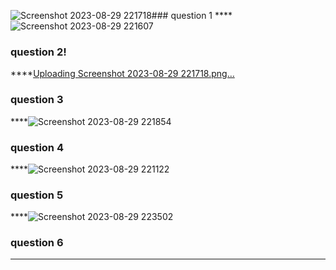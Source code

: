 ![Screenshot 2023-08-29 221718](https://github.com/zoni2004/PF-FALL-23/assets/142867557/6ef38935-2057-4a80-9b8c-28e370c0f242)### question 1
****![Screenshot 2023-08-29 221607](https://github.com/zoni2004/PF-FALL-23/assets/142867557/4fdeb451-8eb6-4633-a661-22bec34c446e)

### question 2!
****[Uploading Screenshot 2023-08-29 221718.png…]()

### question 3
****![Screenshot 2023-08-29 221854](https://github.com/zoni2004/PF-FALL-23/assets/142867557/3d601587-750d-4781-b6c7-487bfc26f9f0)

### question 4
****![Screenshot 2023-08-29 221122](https://github.com/zoni2004/PF-FALL-23/assets/142867557/9f85b7eb-850a-4864-b984-ee5bc2fb5f56)

### question 5
****![Screenshot 2023-08-29 223502](https://github.com/zoni2004/PF-FALL-23/assets/142867557/7f09ac74-6622-40bf-bc3d-7798dfd36982)

### question 6
****
